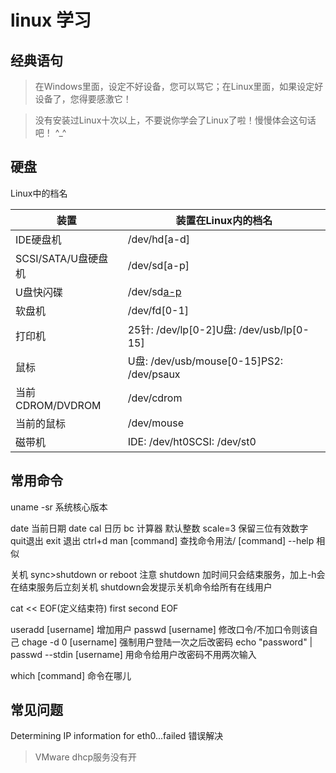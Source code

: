 # linux 学习

## 经典语句

> 在Windows里面，设定不好设备，您可以骂它；在Linux里面，如果设定好设备了，您得要感激它！

> 没有安装过Linux十次以上，不要说你学会了Linux了啦！慢慢体会这句话吧！ ^_^

## 硬盘

Linux中的档名

| 装置                | 装置在Linux内的档名                      |
|---------------------|------------------------------------------|
| IDE硬盘机           | /dev/hd[a-d]                             |
| SCSI/SATA/U盘硬盘机 | /dev/sd[a-p]                             |
| U盘快闪碟           | /dev/sd[a-p](与SATA相同)                 |
| 软盘机              | /dev/fd[0-1]                             |
| 打印机              | 25针: /dev/lp[0-2]U盘: /dev/usb/lp[0-15] |
| 鼠标                | U盘: /dev/usb/mouse[0-15]PS2: /dev/psaux |
| 当前CDROM/DVDROM    | /dev/cdrom                               |
| 当前的鼠标          | /dev/mouse                               |
| 磁带机              | IDE: /dev/ht0SCSI: /dev/st0              |

## 常用命令

uname -sr 系统核心版本

date 当前日期 date
cal 日历
bc 计算器 默认整数 scale=3 保留三位有效数字 quit退出
exit 退出 ctrl+d
man [command] 查找命令用法/ [command] --help 相似

关机
sync>shutdown or reboot 注意 shutdown 加时间只会结束服务，加上-h会在结束服务后立刻关机 shutdown会发提示关机命令给所有在线用户

cat << EOF(定义结束符)
first
second
EOF

useradd [username] 增加用户
passwd [username] 修改口令/不加口令则该自己
chage -d 0 [username] 强制用户登陆一次之后改密码
echo "password" | passwd --stdin [username] 用命令给用户改密码不用两次输入

which [command] 命令在哪儿

## 常见问题

Determining IP information for eth0...failed 错误解决
> VMware dhcp服务没有开